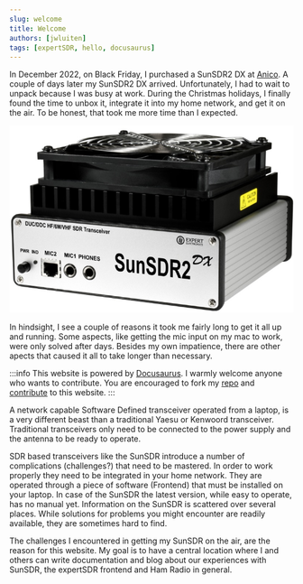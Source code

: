 ```yaml
---
slug: welcome
title: Welcome
authors: [jwluiten]
tags: [expertSDR, hello, docusaurus]
---
```


In December 2022, on Black Friday, I purchased a SunSDR2 DX at <a href="https://www.anico-hamshop.eu" target="_blank">Anico</a>.
A couple of days later my SunSDR2 DX arrived. Unfortunately, I had to wait to unpack because I was busy at work. During the Christmas holidays, I finally found the time to unbox it, integrate it into my home network, and get it on the air. To be honest, that took me more time than I expected.

![SunSDR2DX by Expert Electronics](./SunSDR2DX.jpg)

In hindsight, I see a couple of reasons it took me fairly long to get it all up and running. Some aspects, like getting the mic input on my mac to work,
were only solved after days. Besides my own impatience, there are other apects that caused it all to take longer than necessary.

:::info
This website is powered by [Docusaurus](https://docusaurus.io/docs). I warmly welcome anyone who wants to contribute. You are encouraged to fork my [repo](https://github.com/jwluiten/jwluiten.github.io) and [contribute](https://docs.github.com/en/get-started/quickstart/contributing-to-projects) to this website.
:::

A network capable Software Defined transceiver operated from a laptop, is a very different beast than a traditional Yaesu or Kenwoord transceiver. Traditional transceivers only need to be connected to the power supply and the antenna to be ready to operate.

SDR based transceivers like the SunSDR introduce a number of complications (challenges?) that need to be mastered. In order to work properly they need to be integrated in your home network. They are operated through a piece of software (Frontend) that must be installed on your laptop. In case of the SunSDR the latest version, while easy to operate, has no manual yet. Information on the SunSDR is scattered over several places. While solutions for problems you might encounter are readily available, they are sometimes hard to find.

The challenges I encountered in getting my SunSDR on the air, are the reason for this website. My goal is to have a central location where I and others can write documentation and blog about our experiences with SunSDR, the expertSDR frontend and Ham Radio in general.
